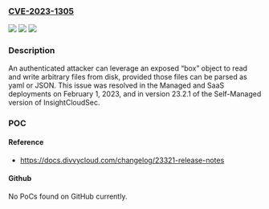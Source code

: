 ### [CVE-2023-1305](https://cve.mitre.org/cgi-bin/cvename.cgi?name=CVE-2023-1305)
![](https://img.shields.io/static/v1?label=Product&message=InsightCloudSec&color=blue)
![](https://img.shields.io/static/v1?label=Version&message=0%3C%3D%2023.2.0%20&color=brighgreen)
![](https://img.shields.io/static/v1?label=Vulnerability&message=CWE-653%3A%20Improper%20Isolation%20or%20Compartmentalization&color=brighgreen)

### Description

An authenticated attacker can leverage an exposed “box” object to read and write arbitrary files from disk, provided those files can be parsed as yaml or JSON. This issue was resolved in the Managed and SaaS deployments on February 1, 2023, and in version 23.2.1 of the Self-Managed version of InsightCloudSec.

### POC

#### Reference
- https://docs.divvycloud.com/changelog/23321-release-notes

#### Github
No PoCs found on GitHub currently.

